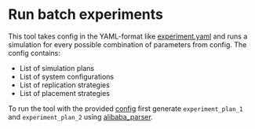 # Run batch experiments

This tool takes config in the YAML-format like [experiment.yaml](./experiment.yaml) and runs a simulation for every possible combination of parameters from config. The config contains:
* List of simulation plans
* List of system configurations
* List of replication strategies
* List of placement strategies

To run the tool with the provided [config](./experiment.yaml) first generate `experiment_plan_1` and `experiment_plan_2` using [alibaba_parser](../alibaba_parser).
